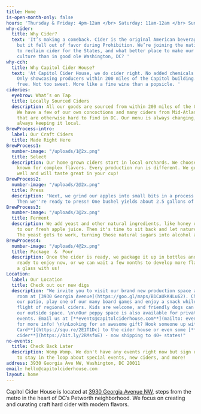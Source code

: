 ```yaml
---
title: Home
is-open-month-only: false
hours: 'Thursday & Friday: 4pm-12am </br> Saturday: 11am-12am </br> Sunday: 11am-10pm'
why-cider:
  title: Why Cider?
  text: 'It’s making a comeback. Cider is the original American beverage of choice,
    but it fell out of favor during Prohibition. We’re joining the national movement
    to reclaim cider for the States, and what better place to make our mark on Americana
    culture than in good ole Washington, DC? '
why-cch:
  title: Why Capitol Cider House?
  text: 'At Capitol Cider House, we do cider right. No added chemicals or preservatives.
    Only showcasing producers within 200 miles of the Capitol building. Always gluten
    free. Not too sweet. More like a fine wine than a popsicle. '
cideries:
  eyebrow: What’s on Tap
  title: Locally Sourced Ciders
  description: All our goods are sourced from within 200 miles of the US Capitol Building.
    We have a few of our own concoctions and many ciders from Mid-Atlantic producers
    that are otherwise hard to find in DC. Our menu is always changing, but we’re
    always keeping it local.
BrewProcess-intro:
  label: Our Craft Ciders
  title: Made Right Here
BrewProcess1:
  number-image: "/uploads/1@2x.png"
  title: Select
  description: Our home grown ciders start in local orchards. We choose cider apples
    known for complex flavors. Every production run is different. We grab what's growing
    well and will taste great in your cup!
BrewProcess2:
  number-image: "/uploads/2@2x.png"
  title: Press
  description: 'Next, we grind our apples into small bits in a process called milling.
    Then we''re ready to press! One bushel yields about 2.5 gallons of delicious juice. '
BrewProcess3:
  number-image: "/uploads/3@2x.png"
  title: Ferment
  description: We add yeast and other natural ingredients, like honey or fruit juice,
    to our fresh apple juice. Then it's time to sit back and let nature take her course.
    The yeast gets to work, turning those natural sugars into alcohol and CO<sub>2</sub>.
BrewProcess4:
  number-image: "/uploads/4@2x.png"
  title: Package  &  Pour
  description: Once the cider is ready, we package it up in bottles and kegs. It's
    ready to enjoy now, or we can wait a few months to develop more flavor. Come have
    a glass with us!
Location:
  label: Our Location
  title: Check out our new digs
  description: "We invite you to visit our brand new production space and tasting
    room at [3930 Georgia Avenue](https://goo.gl/maps/B1CaUkK4Lu62). Chill out on
    our patio, play one of our many board games and enjoy a snack while sampling a
    flight of regional ciders. Kids are welcome, and friendly dogs can hang out in
    our outside space. \n\nOur peppy space is also available for private and semi-private
    events. Email us at [**events@capitolciderhouse.com**](mailto: events@capitolciderhouse.com)
    for more info! \n\nLooking for an awesome gift? Hook someone up with an [**eGift
    Card**](https://squ.re/2E1T1Dc) to the cider house or even some [**District-made
    cider**](https://bit.ly/2RMsfoE) - now shipping to 40+ states!"
no-events:
  title: Check Back Later
  description: Womp Womp. We don't have any events right now but sign up for our newsletter
    to stay in the loop about special events, new ciders, and more!
address: 3930 Georgia Ave NW, Washington, DC 20011
email: hello@capitolciderhouse.com
layout: home
---
```


Capitol Cider House is located at [3930 Georgia Avenue NW](https://goo.gl/maps/B1CaUkK4Lu62), steps from the metro in the heart of DC’s Petworth neighborhood. We focus on creating and curating craft hard cider with modern flavors.
